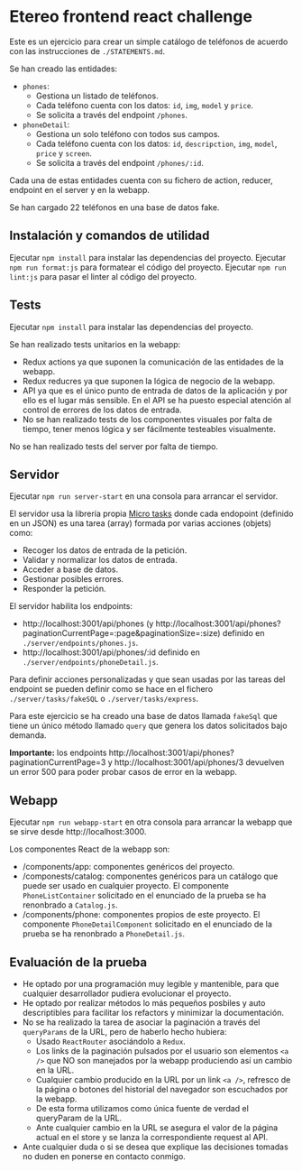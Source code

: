 # Etereo frontend react challenge

Este es un ejercicio para crear un simple catálogo de teléfonos de acuerdo con las instrucciones de `./STATEMENTS.md`.

Se han creado las entidades:

* `phones`:
  * Gestiona un listado de teléfonos.
  * Cada teléfono cuenta con los datos: `id`, `img`, `model` y `price`.
  * Se solicita a través del endpoint `/phones`.
* `phoneDetail`:
  * Gestiona un solo teléfono con todos sus campos.
  * Cada teléfono cuenta con los datos: `id`, `descripction`, `img`, `model`, `price` y `screen`.
  * Se solicita a través del endpoint `/phones/:id`.

Cada una de estas entidades cuenta con su fichero de action, reducer, endpoint en el server y en la webapp.

Se han cargado 22 teléfonos en una base de datos fake.

## Instalación y comandos de utilidad

Ejecutar `npm install` para instalar las dependencias del proyecto.
Ejecutar `npm run format:js` para formatear el código del proyecto.
Ejecutar `npm run lint:js` para pasar el linter al código del proyecto.

## Tests

Ejecutar `npm install` para instalar las dependencias del proyecto.

Se han realizado tests unitarios en la webapp:

* Redux actions ya que suponen la comunicación de las entidades de la webapp.
* Redux reducres ya que suponen la lógica de negocio de la webapp.
* API ya que es el único punto de entrada de datos de la aplicación y por ello es el lugar más sensible. En el API se ha puesto especial atención al control de errores de los datos de entrada.
* No se han realizado tests de los componentes visuales por falta de tiempo, tener menos lógica y ser fácilmente testeables visualmente.

No se han realizado tests del server por falta de tiempo.

## Servidor

Ejecutar `npm run server-start` en una consola para arrancar el servidor.

El servidor usa la librería propia [Micro tasks](https://github.com/migueldelmazo/micro-tasks) donde cada endopoint (definido en un JSON) es una tarea (array) formada por varias acciones (objets) como:

* Recoger los datos de entrada de la petición.
* Validar y normalizar los datos de entrada.
* Acceder a base de datos.
* Gestionar posibles errores.
* Responder la petición.

El servidor habilita los endpoints:

* http://localhost:3001/api/phones (y http://localhost:3001/api/phones?paginationCurrentPage=:page&paginationSize=:size) definido en `./server/endpoints/phones.js`.
* http://localhost:3001/api/phones/:id definido en `./server/endpoints/phoneDetail.js`.

Para definir acciones personalizadas y que sean usadas por las tareas del endpoint se pueden definir como se hace en el fichero `./server/tasks/fakeSQL` o `./server/tasks/express`.

Para este ejercicio se ha creado una base de datos llamada `fakeSql` que tiene un único método llamado `query` que genera los datos solicitados bajo demanda.

**Importante:** los endpoints http://localhost:3001/api/phones?paginationCurrentPage=3 y http://localhost:3001/api/phones/3 devuelven un error 500 para poder probar casos de error en la webapp.

## Webapp

Ejecutar `npm run webapp-start` en otra consola para arrancar la webapp que se sirve desde http://localhost:3000.

Los componentes React de la webapp son:

* /components/app: componentes genéricos del proyecto.
* /componests/catalog: componentes genéricos para un catálogo que puede ser usado en cualquier proyecto. El componente `PhoneListContainer` solicitado en el enunciado de la prueba se ha renonbrado a `Catalog.js`.
* /components/phone: componentes propios de este proyecto. El componente `PhoneDetailComponent` solicitado en el enunciado de la prueba se ha renonbrado a `PhoneDetail.js`.

## Evaluación de la prueba

* He optado por una programación muy legible y mantenible, para que cualquier desarrollador pudiera evolucionar el proyecto.
* He optado por realizar métodos lo más pequeños posbiles y auto descriptibles para facilitar los refactors y minimizar la documentación.
* No se ha realizado la tarea de asociar la paginación a través del `queryParams` de la URL, pero de haberlo hecho hubiera:
  * Usado `ReactRouter` asociándolo a `Redux`.
  * Los links de la paginación pulsados por el usuario son elementos `<a />` que NO son manejados por la webapp produciendo así un cambio en la URL.
  * Cualquier cambio producido en la URL por un link `<a />`, refresco de la página o botones del historial del navegador son escuchados por la webapp.
  * De esta forma utilizamos como única fuente de verdad el queryParam de la URL.
  * Ante cualquier cambio en la URL se asegura el valor de la página actual en el store y se lanza la correspondiente request al API.
* Ante cualquier duda o si se desea que explique las decisiones tomadas no duden en ponerse en contacto conmigo.
